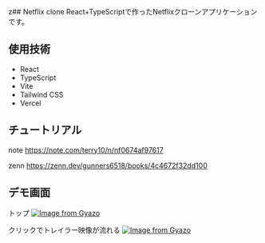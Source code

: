 z## Netflix clone
React+TypeScriptで作ったNetflixクローンアプリケーションです。

## 使用技術
- React
- TypeScript
- Vite
- Tailwind CSS
- Vercel

## チュートリアル
note
https://note.com/terry10/n/nf0674af97617

zenn
https://zenn.dev/gunners6518/books/4c4672f32dd100

## デモ画面
トップ
[![Image from Gyazo](https://i.gyazo.com/6f7801ca81151b3c7cc41cd90a6022b4.jpg)](https://gyazo.com/6f7801ca81151b3c7cc41cd90a6022b4)

クリックでトレイラー映像が流れる
[![Image from Gyazo](https://i.gyazo.com/41ecc7d678ef3f21463e03860d56f0ff.gif)](https://gyazo.com/41ecc7d678ef3f21463e03860d56f0ff)



